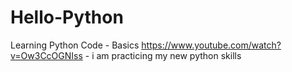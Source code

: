 # Hello-Python
Learning Python Code - Basics
https://www.youtube.com/watch?v=Ow3CcOGNIss - i am practicing my new python skills 

